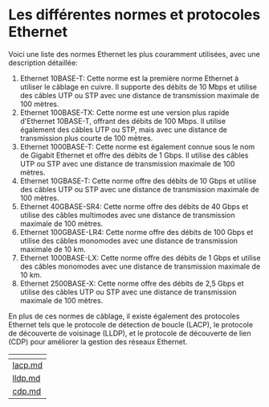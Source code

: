 # Les différentes normes et protocoles Ethernet

Voici une liste des normes Ethernet les plus couramment utilisées, avec une description détaillée:

1. Ethernet 10BASE-T: Cette norme est la première norme Ethernet à utiliser le câblage en cuivre. Il supporte des débits de 10 Mbps et utilise des câbles UTP ou STP avec une distance de transmission maximale de 100 mètres.
2. Ethernet 100BASE-TX: Cette norme est une version plus rapide d'Ethernet 10BASE-T, offrant des débits de 100 Mbps. Il utilise également des câbles UTP ou STP, mais avec une distance de transmission plus courte de 100 mètres.
3. Ethernet 1000BASE-T: Cette norme est également connue sous le nom de Gigabit Ethernet et offre des débits de 1 Gbps. Il utilise des câbles UTP ou STP avec une distance de transmission maximale de 100 mètres.
4. Ethernet 10GBASE-T: Cette norme offre des débits de 10 Gbps et utilise des câbles UTP ou STP avec une distance de transmission maximale de 100 mètres.
5. Ethernet 40GBASE-SR4: Cette norme offre des débits de 40 Gbps et utilise des câbles multimodes avec une distance de transmission maximale de 100 mètres.
6. Ethernet 100GBASE-LR4: Cette norme offre des débits de 100 Gbps et utilise des câbles monomodes avec une distance de transmission maximale de 10 km.
7. Ethernet 1000BASE-LX: Cette norme offre des débits de 1 Gbps et utilise des câbles monomodes avec une distance de transmission maximale de 10 km.
8. Ethernet 2500BASE-X: Cette norme offre des débits de 2,5 Gbps et utilise des câbles UTP ou STP avec une distance de transmission maximale de 100 mètres.

En plus de ces normes de câblage, il existe également des protocoles Ethernet tels que le protocole de détection de boucle (LACP), le protocole de découverte de voisinage (LLDP), et le protocole de découverte de lien (CDP) pour améliorer la gestion des réseaux Ethernet.

<table data-view="cards"><thead><tr><th data-card-target data-type="content-ref"></th></tr></thead><tbody><tr><td><a href="lacp.md">lacp.md</a></td></tr><tr><td><a href="lldp.md">lldp.md</a></td></tr><tr><td><a href="cdp.md">cdp.md</a></td></tr></tbody></table>
